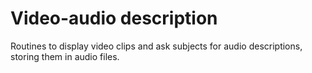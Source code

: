 # Video-audio description
Routines to display video clips and ask subjects for audio descriptions, storing them in audio files.